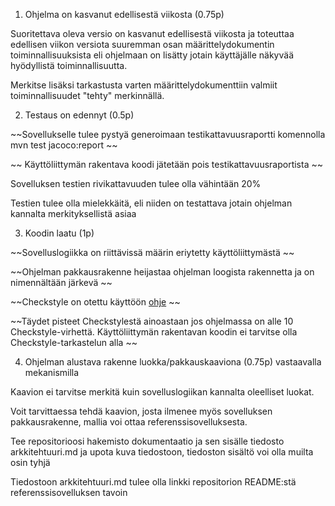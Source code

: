 1. Ohjelma on kasvanut edellisestä viikosta (0.75p)

Suoritettava oleva versio on kasvanut edellisestä viikosta ja toteuttaa edellisen viikon versiota suuremman osan määrittelydokumentin toiminnallisuuksista eli ohjelmaan on lisätty jotain käyttäjälle näkyvää hyödyllistä toiminnallisuutta.

Merkitse lisäksi tarkastusta varten määrittelydokumenttiin valmiit toiminnallisuudet "tehty" merkinnällä.

2. Testaus on edennyt (0.5p)

~~Sovellukselle tulee pystyä generoimaan testikattavuusraportti komennolla mvn test jacoco:report ~~

~~ Käyttöliittymän rakentava koodi jätetään pois testikattavuusraportista ~~

Sovelluksen testien rivikattavuuden tulee olla vähintään 20%

Testien tulee olla mielekkäitä, eli niiden on testattava jotain ohjelman kannalta merkityksellistä asiaa

3. Koodin laatu (1p)

~~Sovelluslogiikka on riittävissä määrin eriytetty käyttöliittymästä ~~

~~Ohjelman pakkausrakenne heijastaa ohjelman loogista rakennetta ja on nimennältään järkevä ~~

~~Checkstyle on otettu käyttöön [ohje](https://github.com/mluukkai/ohjelmistotekniikka-kevat-2020/blob/master/web/checkstyle.md) ~~

~~Täydet pisteet Checkstylestä ainoastaan jos ohjelmassa on alle 10 Checkstyle-virhettä. Käyttöliittymän rakentavan koodin ei tarvitse olla Checkstyle-tarkastelun alla ~~

4. Ohjelman alustava rakenne luokka/pakkauskaaviona (0.75p) vastaavalla mekanismilla

Kaavion ei tarvitse merkitä kuin sovelluslogiikan kannalta oleelliset luokat.

Voit tarvittaessa tehdä kaavion, josta ilmenee myös sovelluksen pakkausrakenne, mallia voi ottaa referenssisovelluksesta.

Tee repositorioosi hakemisto dokumentaatio ja sen sisälle tiedosto arkkitehtuuri.md ja upota kuva tiedostoon, tiedoston sisältö voi olla muilta osin tyhjä

Tiedostoon arkkitehtuuri.md tulee olla linkki repositorion README:stä referenssisovelluksen tavoin
